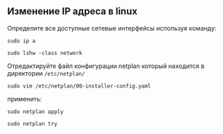 ## Изменение IP адреса в linux
Определите все доступные сетевые интерфейсы используя команду:  
```
sudo ip a  
```
```
sudo lshw -class network  
```
Отредактируйте файл конфигурации netplan который находится в директории `/etc/netplan/`  
```
sudo vim /etc/netplan/00-installer-config.yaml  
```
применить:  
```
sudo netplan apply  
```
```
sudo netplan try    
```
